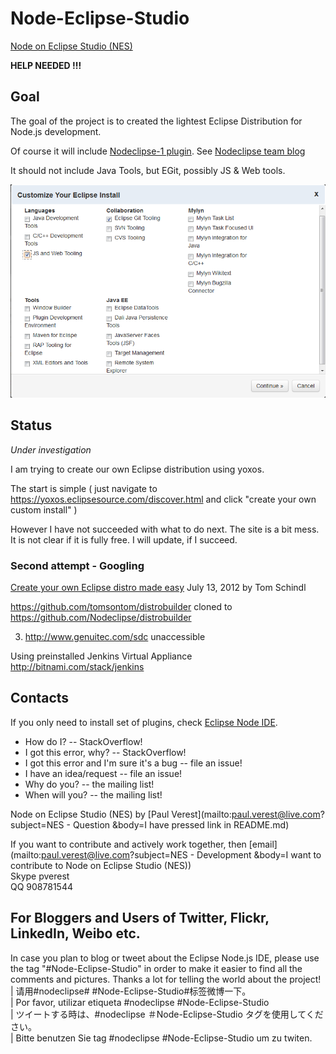 Node-Eclipse-Studio
===================

[Node on Eclipse Studio (NES)](https://github.com/Nodeclipse/Node-Eclipse-Studio)

**HELP NEEDED !!!**

<!-- NODE DONE -->

## Goal

The goal of the project is to created the lightest Eclipse Distribution for Node.js development.

Of course it will include [Nodeclipse-1 plugin](https://github.com/Nodeclipse/nodeclipse-1).
 See [Nodeclipse team blog](https://github.com/Nodeclipse/nodeclipse-blog#blog)

It should not include Java Tools, but EGit, possibly JS & Web tools.

![Yoxos-JS-Git.PNG](Pictures/Yoxos-JS-Git.PNG)

## Status 

*Under investigation*

I am trying to create our own Eclipse distribution using yoxos.

The start is simple ( just navigate to https://yoxos.eclipsesource.com/discover.html
and click "create your own custom install" )

However I have not succeeded with what to do next. The site is a bit mess. It is not clear if it is fully free.
 I will update, if I succeed.
 
### Second attempt - Googling
 
[Create your own Eclipse distro made easy](http://tomsondev.bestsolution.at/2012/07/13/create-your-own-eclipse-distro-made-easy/) 
 July 13, 2012 by Tom Schindl
 
https://github.com/tomsontom/distrobuilder cloned to https://github.com/Nodeclipse/distrobuilder

3) http://www.genuitec.com/sdc unaccessible

Using preinstalled Jenkins Virtual Appliance 
http://bitnami.com/stack/jenkins


## Contacts

If you only need to install set of plugins, check [Eclipse Node IDE](https://github.com/Nodeclipse/eclipse-node-ide).

* How do I? -- StackOverflow!
* I got this error, why? -- StackOverflow!
* I got this error and I'm sure it's a bug -- file an issue!
* I have an idea/request -- file an issue!
* Why do you? -- the mailing list!
* When will you? -- the mailing list! 

Node on Eclipse Studio (NES) by [Paul Verest](mailto:paul.verest@live.com?subject=NES - Question
&body=I have pressed link in README.md)

If you want to contribute and actively work together, then [email](mailto:paul.verest@live.com?subject=NES - Development
&body=I want to contribute to Node on Eclipse Studio (NES))  
Skype pverest  
QQ 908781544  

## For Bloggers and Users of Twitter, Flickr, LinkedIn, Weibo etc.

In case you plan to blog or tweet about the Eclipse Node.js IDE, please use the tag "#Node-Eclipse-Studio"
 in order to make it easier to find all the comments and pictures. Thanks a lot for telling the world about the project!  
  | 请用#nodeclipse# #Node-Eclipse-Studio#标签微博一下。  
  | Por favor, utilizar etiqueta #nodeclipse #Node-Eclipse-Studio  
  | ツイートする時は、#nodeclipse ＃Node-Eclipse-Studio タグを使用してください。   
  | Bitte benutzen Sie tag #nodeclipse #Node-Eclipse-Studio um zu twiten.
 
